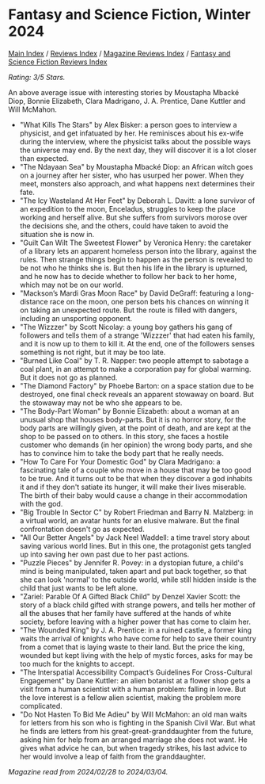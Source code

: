 # Fantasy and Science Fiction, Winter 2024

[Main Index](../../../README.md) / [Reviews Index](../../README.md) / [Magazine Reviews Index](../README.md) / [Fantasy and Science Fiction Reviews Index](README.md)

*Rating: 3/5 Stars.*

An above average issue with interesting stories by Moustapha Mbacké Diop, Bonnie Elizabeth, Clara Madrigano, J. A. Prentice, Dane Kuttler and Will McMahon.

- "What Kills The Stars" by Alex Bisker: a person goes to interview a physicist, and get infatuated by her. He reminisces about his ex-wife during the interview, where the physicist talks about the possible ways the universe may end. By the next day, they will discover it is a lot closer than expected.
- "The Ndayaan Sea" by Moustapha Mbacké Diop: an African witch goes on a journey after her sister, who has usurped her power. When they meet, monsters also approach, and what happens next determines their fate.
- "The Icy Wasteland At Her Feet" by Deborah L. Davitt: a lone survivor of an expedition to the moon, Enceladus, struggles to keep the place working and herself alive. But she suffers from survivors morose over the decisions she, and the others, could have taken to avoid the situation she is now in.
- "Guilt Can Wilt The Sweetest Flower" by Veronica Henry: the caretaker of a library lets an apparent homeless person into the library, against the rules. Then strange things begin to happen as the person is revealed to be not who he thinks she is. But then his life in the library is upturned, and he now has to decide whether to follow her back to her home, which may not be on our world.
- "Mackson’s Mardi Gras Moon Race" by David DeGraff: featuring a long-distance race on the moon, one person bets his chances on winning it on taking an unexpected route. But the route is filled with dangers, including an unsporting opponent.
- "The Wizzzer" by Scott Nicolay: a young boy gathers his gang of followers and tells them of a strange 'Wizzzer' that had eaten his family, and it is now up to them to kill it. At the end, one of the followers senses something is not right, but it may be too late.
- "Burned Like Coal" by T. R. Napper: two people attempt to sabotage a coal plant, in an attempt to make a corporation pay for global warming. But it does not go as planned.
- "The Diamond Factory" by Phoebe Barton: on a space station due to be destroyed, one final check reveals an apparent stowaway on board. But the stowaway may not be who she appears to be.
- "The Body-Part Woman" by Bonnie Elizabeth: about a woman at an unusual shop that houses body-parts. But it is no horror story, for the body parts are willingly given, at the point of death, and are kept at the shop to be passed on to others. In this story, she faces a hostile customer who demands (in her opinion) the wrong body parts, and she has to convince him to take the body part that he really needs.
- "How To Care For Your Domestic God" by Clara Madrigano: a fascinating tale of a couple who move in a house that may be too good to be true. And it turns out to be that when they discover a god inhabits it and if they don't satiate its hunger, it will make their lives miserable. The birth of their baby would cause a change in their accommodation with the god.
- "Big Trouble In Sector C" by Robert Friedman and Barry N. Malzberg: in a virtual world, an avatar hunts for an elusive malware. But the final confrontation doesn't go as expected.
- "All Our Better Angels" by Jack Neel Waddell: a time travel story about saving various world lines. But in this one, the protagonist gets tangled up into saving her own past due to her past actions.
- "Puzzle Pieces" by Jennifer R. Povey: in a dystopian future, a child's mind is being manipulated, taken apart and put back together, so that she can look 'normal' to the outside world, while still hidden inside is the child that just wants to be left alone.
- "Zariel: Parable Of A Gifted Black Child" by Denzel Xavier Scott: the story of a black child gifted with strange powers, and tells her mother of all the abuses that her family have suffered at the hands of white society, before leaving with a higher power that has come to claim her.
- "The Wounded King" by J. A. Prentice: in a ruined castle, a former king waits the arrival of knights who have come for help to save their country from a comet that is laying waste to their land. But the price the king, wounded but kept living with the help of mystic forces, asks for may be too much for the knights to accept.
- "The Interspatial Accessibility Compact’s Guidelines For Cross-Cultural Engagement" by Dane Kuttler: an alien botanist at a flower shop gets a visit from a human scientist with a human problem: falling in love. But the love interest is a fellow alien scientist, making the problem more complicated.
- "Do Not Hasten To Bid Me Adieu" by Will McMahon: an old man waits for letters from his son who is fighting in the Spanish Civil War. But what he finds are letters from his great-great-granddaughter from the future, asking him for help from an arranged marriage she does not want. He gives what advice he can, but when tragedy strikes, his last advice to her would involve a leap of faith from the granddaughter.

*Magazine read from 2024/02/28 to 2024/03/04.*
